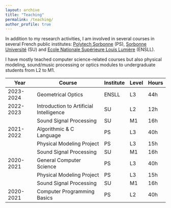 ```yaml
---
layout: archive
title: "Teaching"
permalink: /teaching/
author_profile: true
---
```


In addition to my research activities, I am involved in several courses in several French public institutes: [Polytech Sorbonne](https://www.polytech.sorbonne-universite.fr/) (PS), [Sorbonne Université](https://www.sorbonne-universite.fr/) (SU) and [Ecole Nationale Supérieure Louis Lumière](https://www.ens-louis-lumiere.fr/formations/formation-initiale/master-photographie/) (ENSLL). 

I have mostly teached computer science-related courses but also physical modeling, sound/music processing or optics modules to undergraduate students from L2 to M1.


| Year | Course | Institute | Level | Hours |
| --- | --- | --- | --- | --- |
| 2023-2024 | Geometrical Optics | ENSLL | L3 | 44h |
| 2022-2023 | Introduction to Artificial Intelligence | SU | L2 | 12h |
|  | Sound Signal Processing | SU | M1 | 16h |
| 2021-2022 | Algorithmic & C Language | PS | L3 | 40h |
|  | Physical Modeling Project | PS | L3 | 15h |
|  | Sound Signal Processing | SU | M1 | 16h |
| 2020-2021 | General Computer Science | PS | L3 | 40h |
|  | Physical Modeling Project | PS | L3 | 15h |
|  | Sound Signal Processing | SU | M1 | 16h |
| 2020-2021 | Computer Programming Basics | PS | L2 | 40h |
